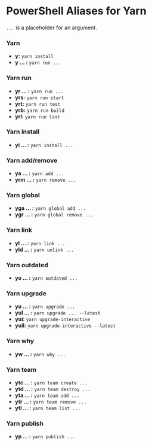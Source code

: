 # PowerShell Aliases for Yarn

`...` is a placeholder for an argument.

### Yarn
- **y:** `yarn install`
- **y ... :** `yarn run ...`

### Yarn run
- **yr ... :** `yarn run ...`
- **yrs:** `yarn run start`
- **yrt:** `yarn run test`
- **yrb:** `yarn run build`
- **yrl:** `yarn run lint`

### Yarn install
- **yi ... :** `yarn install ...`

### Yarn add/remove
- **ya ... :** `yarn add ...`
- **yrm ... :** `yarn remove ...`

### Yarn global
- **yga ... :** `yarn global add ...`
- **ygr ... :** `yarn global remove ...`

### Yarn link
- **yl ... :** `yarn link ...`
- **yld ... :** `yarn unlink ...`

### Yarn outdated
- **yo ... :** `yarn outdated ...`

### Yarn upgrade
- **yu ... :** `yarn upgrade ...`
- **yul ... :** `yarn upgrade ... --latest`
- **yui:** `yarn upgrade-interactive`
- **yuil:** `yarn upgrade-interactive --latest`

### Yarn why
- **yw ... :** `yarn why ...`

### Yarn team
- **ytc ... :** `yarn team create ...`
- **ytd ... :** `yarn team destroy ...`
- **yta ... :** `yarn team add ...`
- **ytr ... :** `yarn team remove ...`
- **ytl ... :** `yarn team list ...`

### Yarn publish
- **yp ... :** `yarn publish ...`
